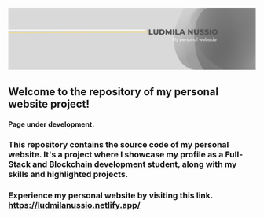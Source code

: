 ![my personal webside](my-web.png)

## Welcome to the repository of my personal website project!
####  Page under development.

### This repository contains the source code of my personal website. It's a project where I showcase my profile as a Full-Stack and Blockchain development student, along with my skills and highlighted projects.

### Experience my personal website by visiting this link. https://ludmilanussio.netlify.app/
